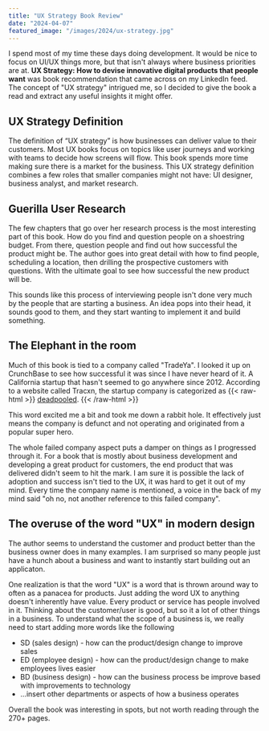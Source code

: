 ```yaml
---
title: "UX Strategy Book Review"
date: "2024-04-07"
featured_image: "/images/2024/ux-strategy.jpg"
---
```


I spend most of my time these days doing development. It would be nice to focus on UI/UX things more, but that isn't always where business priorities are at. __UX Strategy: How to devise innovative digital products that people want__ was book recommendation that came across on my LinkedIn feed. The concept of "UX strategy" intrigued me, so I decided to give the book a read and extract any useful insights it might offer.

## UX Strategy Definition
The definition of “UX strategy” is how businesses can deliver value to their customers. Most UX books focus on topics like user journeys and working with teams to decide how screens will flow. This book spends more time making sure there is a market for the business. This UX strategy definition combines a few roles that smaller companies might not have: UI designer, business analyst, and market research.

## Guerilla User Research
 The few chapters that go over her research process is the most interesting part of this book. How do you find and question people on a shoestring budget. From there, question people and find out how successful the product might be. The author goes into great detail with how to find people, scheduling a location, then drilling the prospective customers with questions. With the ultimate goal to see how successful the new product will be.

This sounds like this process of interviewing people isn't done very much by the people that are starting a business. An idea pops into their head, it sounds good to them, and they start wanting to implement it and build something.

## The Elephant in the room

Much of this book is tied to a company called "TradeYa". I looked it up on CrunchBase to see how successful it was since I have never heard of it. A California startup that hasn't seemed to go anywhere since 2012. According to a website called Tracxn, the startup company is categorized as 
{{< raw-html >}}
    <a href="https://tracxn.com/d/companies/tradeya/__kcLYTHEUlCKxeOVhT5LbdxJWPwhkQpN4x9TKgJQA1YU" target="blank">deadpooled</a>.
{{< /raw-html >}}

This word excited me a bit and took me down a rabbit hole. It effectively just means the company is defunct and not operating and originated from a popular super hero.

The whole failed company aspect puts a damper on things as I progressed through it. For a book that is mostly about business development and developing a great product for customers, the end product that was delivered didn't seem to hit the mark. I am sure it is possible the lack of adoption and success isn't tied to the UX, it was hard to get it out of my mind. Every time the company name is mentioned, a voice in the back of my mind said "oh no, not another reference to this failed company".

## The overuse of the word "UX" in modern design

The author seems to understand the customer and product better than the business owner does in many examples. I am surprised so many people just have a hunch about a business and want to instantly start building out an applicaton.

One realization is that the word "UX" is a word that is thrown around way to often as a panacea for products. Just adding the word UX to anything doesn't inherently have value. Every product or service has people involved in it. Thinking about the customer/user is good, but so it a lot of other things in a business.  To understand what the scope of a business is, we really need to start adding more words like the following

- SD (sales design) - how can the product/design change to improve sales
- ED (employee design) - how can the product/design change to make employees lives easier
- BD (business design) - how can the business process be improve based with improvements to technology
- ...insert other departments or aspects of how a business operates

Overall the book was interesting in spots, but not worth reading through the 270+ pages.


